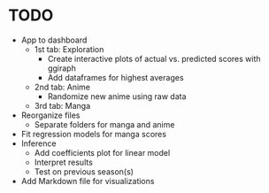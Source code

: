 # TODO

- App to dashboard
  - 1st tab: Exploration
    - Create interactive plots of actual vs. predicted scores with ggiraph
    - Add dataframes for highest averages
  - 2nd tab: Anime
    - Randomize new anime using raw data
  - 3rd tab: Manga
- Reorganize files
  - Separate folders for manga and anime
- Fit regression models for manga scores
- Inference
  - Add coefficients plot for linear model
  - Interpret results
  - Test on previous season(s)
- Add Markdown file for visualizations
